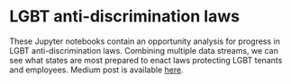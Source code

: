 # LGBT anti-discrimination laws
These Jupyter notebooks contain an opportunity analysis for progress in LGBT anti-discrimination laws. Combining multiple data streams, we can see what states are most prepared to enact laws protecting LGBT tenants and employees. Medium post is available [here](https://medium.com/@kevinrmcelwee/want-lgbt-rights-these-are-the-states-we-should-be-focusing-on-6828fe0c3406).
